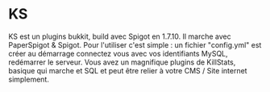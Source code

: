# KS
KS est un plugins bukkit, build avec Spigot en 1.7.10. Il marche avec PaperSpigot & Spigot.
Pour l'utiliser c'est simple : un fichier "config.yml" est créer au démarrage connectez vous avec vos identifiants MySQL, redémarrer le serveur.
Vous avez un magnifique plugins de KillStats, basique qui marche et SQL et peut être relier à votre CMS / Site internet simplement.
